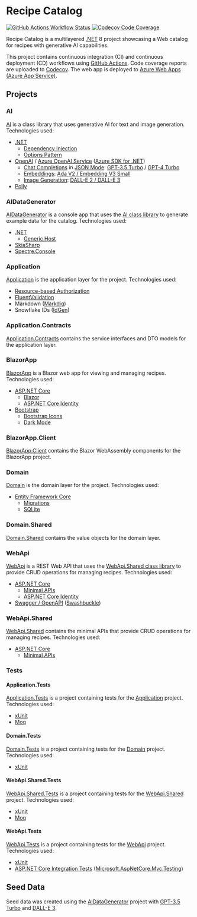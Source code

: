 # Recipe Catalog

[![GitHub Actions Workflow Status](https://img.shields.io/github/actions/workflow/status/jonathanpotts/RecipeCatalog/dotnet.yml?logo=github)](https://github.com/jonathanpotts/RecipeCatalog/actions/workflows/dotnet.yml) [![Codecov Code Coverage](https://img.shields.io/codecov/c/gh/jonathanpotts/RecipeCatalog?logo=codecov)](https://codecov.io/gh/jonathanpotts/RecipeCatalog)

Recipe Catalog is a multilayered [.NET](https://dotnet.microsoft.com/) 8 project showcasing a Web catalog for recipes with generative AI capabilities.

This project contains continuous integration (CI) and continuous deployment (CD) workflows using [GitHub Actions](https://docs.github.com/actions). Code coverage reports are uploaded to [Codecov](https://codecov.io/). The web app is deployed to [Azure Web Apps (Azure App Service)](https://azure.microsoft.com/products/app-service/web/).

## Projects

### AI

[AI](src/AI/) is a class library that uses generative AI for text and image generation. Technologies used:

- [.NET](https://dotnet.microsoft.com/)
    - [Dependency Injection](https://learn.microsoft.com/dotnet/core/extensions/dependency-injection)
    - [Options Pattern](https://learn.microsoft.com/dotnet/core/extensions/options)
- [OpenAI](https://openai.com/) / [Azure OpenAI Service](https://azure.microsoft.com/products/ai-services/openai-service/) ([Azure SDK for .NET](https://github.com/Azure/azure-sdk-for-net))
    - [Chat Completions](https://platform.openai.com/docs/guides/text-generation/chat-completions-api) in [JSON Mode](https://platform.openai.com/docs/guides/text-generation/json-mode): [GPT-3.5 Turbo](https://platform.openai.com/docs/models/gpt-3-5) / [GPT-4 Turbo](https://platform.openai.com/docs/models/gpt-4-and-gpt-4-turbo)
    - [Embeddings](https://platform.openai.com/docs/guides/embeddings): [Ada V2 / Embedding V3 Small](https://platform.openai.com/docs/models/embeddings)
    - [Image Generation](https://platform.openai.com/docs/guides/images): [DALL-E 2 / DALL-E 3](https://platform.openai.com/docs/models/dall-e)
- [Polly](https://github.com/App-vNext/Polly)

### AIDataGenerator

[AIDataGenerator](src/AIDataGenerator/) is a console app that uses the [AI class library](src/AI/) to generate example data for the catalog. Technologies used:

- [.NET](https://dotnet.microsoft.com/)
    - [Generic Host](https://learn.microsoft.com/dotnet/core/extensions/generic-host)
- [SkiaSharp](https://github.com/mono/SkiaSharp)
- [Spectre.Console](https://spectreconsole.net/)

### Application

[Application](src/Application/) is the application layer for the project. Technologies used:

- [Resource-based Authorization](https://learn.microsoft.com/aspnet/core/security/authorization/resourcebased)
- [FluentValidation](https://github.com/FluentValidation/FluentValidation)
- Markdown ([Markdig](https://github.com/xoofx/markdig))
- Snowflake IDs ([IdGen](https://github.com/RobThree/IdGen))

### Application.Contracts

[Application.Contracts](src/Application.Contracts/) contains the service interfaces and DTO models for the application layer.

### BlazorApp

[BlazorApp](src/BlazorApp/) is a Blazor web app for viewing and managing recipes. Technologies used:

- [ASP.NET Core](https://dotnet.microsoft.com/apps/aspnet)
    - [Blazor](https://learn.microsoft.com/en-us/aspnet/core/blazor)
    - [ASP.NET Core Identity](https://learn.microsoft.com/aspnet/core/security/authentication/identity)
- [Bootstrap](https://getbootstrap.com/)
    - [Bootstrap Icons](https://icons.getbootstrap.com/)
    - [Dark Mode](https://getbootstrap.com/docs/5.3/customize/color-modes/)

### BlazorApp.Client

[BlazorApp.Client](src/BlazorApp.Client/) contains the Blazor WebAssembly components for the BlazorApp project.

### Domain

[Domain](src/Domain/) is the domain layer for the project. Technologies used:

- [Entity Framework Core](https://learn.microsoft.com/ef/core/)
    - [Migrations](https://learn.microsoft.com/ef/core/managing-schemas/migrations/)
    - [SQLite](https://www.sqlite.org/)

### Domain.Shared

[Domain.Shared](src/Domain.Shared/) contains the value objects for the domain layer.

### WebApi

[WebApi](src/WebApi/) is a REST Web API that uses the [WebApi.Shared class library](src/WebApi.Shared/) to provide CRUD operations for managing recipes. Technologies used:

- [ASP.NET Core](https://dotnet.microsoft.com/apps/aspnet)
    - [Minimal APIs](https://learn.microsoft.com/aspnet/core/fundamentals/minimal-apis/overview)
    - [ASP.NET Core Identity](https://learn.microsoft.com/aspnet/core/security/authentication/identity)
- [Swagger / OpenAPI](https://swagger.io/) ([Swashbuckle](https://github.com/domaindrivendev/Swashbuckle.AspNetCore))

### WebApi.Shared

[WebApi.Shared](src/WebApi.Shared/) contains the minimal APIs that provide CRUD operations for managing recipes. Technologies used:

- [ASP.NET Core](https://dotnet.microsoft.com/apps/aspnet)
    - [Minimal APIs](https://learn.microsoft.com/aspnet/core/fundamentals/minimal-apis/overview)

### Tests

#### Application.Tests

[Application.Tests](tests/Application.Tests/) is a project containing tests for the [Application](src/Application/) project. Technologies used:

- [xUnit](https://xunit.net/)
- [Moq](https://github.com/devlooped/moq)

#### Domain.Tests

[Domain.Tests](tests/Domain.Tests/) is a project containing tests for the [Domain](src/Domain/) project. Technologies used:

- [xUnit](https://xunit.net/)

#### WebApi.Shared.Tests

[WebApi.Shared.Tests](tests/WebApi.Shared.Tests/) is a project containing tests for the [WebApi.Shared](src/WebApi.Shared/) project. Technologies used:

- [xUnit](https://xunit.net/)
- [Moq](https://github.com/devlooped/moq)

#### WebApi.Tests

[WebApi.Tests](tests/WebApi.Tests/) is a project containing tests for the [WebApi](src/WebApi/) project. Technologies used:

- [xUnit](https://xunit.net/)
- [ASP.NET Core Integration Tests](https://learn.microsoft.com/aspnet/core/test/integration-tests) ([Microsoft.AspNetCore.Mvc.Testing](https://www.nuget.org/packages/Microsoft.AspNetCore.Mvc.Testing))

## Seed Data

Seed data was created using the [AIDataGenerator](../AIDataGenerator/) project with [GPT-3.5 Turbo](https://platform.openai.com/docs/models/gpt-3-5) and [DALL-E 3](https://platform.openai.com/docs/models/dall-e).
